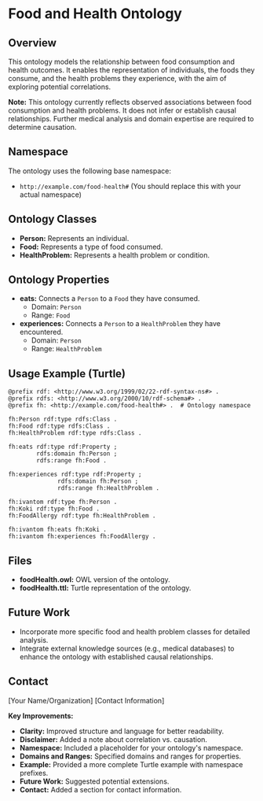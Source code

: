 
# Food and Health Ontology

## Overview

This ontology models the relationship between food consumption and health outcomes. It enables the representation of individuals, the foods they consume, and the health problems they experience, with the aim of exploring potential correlations. 

**Note:**  This ontology currently reflects observed associations between food consumption and health problems. It does not infer or establish causal relationships. Further medical analysis and domain expertise are required to determine causation.

## Namespace

The ontology uses the following base namespace: 

* `http://example.com/food-health#` (You should replace this with your actual namespace)

## Ontology Classes

* **Person:** Represents an individual.
* **Food:** Represents a type of food consumed.
* **HealthProblem:**  Represents a health problem or condition.

## Ontology Properties

* **eats:** Connects a `Person` to a `Food` they have consumed. 
   - Domain: `Person`
   - Range: `Food`
* **experiences:** Connects a `Person` to a `HealthProblem` they have encountered.
   - Domain: `Person`
   - Range: `HealthProblem`

## Usage Example (Turtle)

```turtle
@prefix rdf: <http://www.w3.org/1999/02/22-rdf-syntax-ns#> .
@prefix rdfs: <http://www.w3.org/2000/10/rdf-schema#> .
@prefix fh: <http://example.com/food-health#> .  # Ontology namespace

fh:Person rdf:type rdfs:Class .
fh:Food rdf:type rdfs:Class .
fh:HealthProblem rdf:type rdfs:Class .

fh:eats rdf:type rdf:Property ;
        rdfs:domain fh:Person ;
        rdfs:range fh:Food .

fh:experiences rdf:type rdf:Property ;
              rdfs:domain fh:Person ;
              rdfs:range fh:HealthProblem .

fh:ivantom rdf:type fh:Person . 
fh:Koki rdf:type fh:Food .
fh:FoodAllergy rdf:type fh:HealthProblem .

fh:ivantom fh:eats fh:Koki .
fh:ivantom fh:experiences fh:FoodAllergy .
```

## Files

* **foodHealth.owl:** OWL version of the ontology.
* **foodHealth.ttl:** Turtle representation of the ontology.

## Future Work

* Incorporate more specific food and health problem classes for detailed analysis.
* Integrate external knowledge sources (e.g., medical databases) to enhance the ontology with established causal relationships. 

## Contact

[Your Name/Organization]
[Contact Information] 


**Key Improvements:**

* **Clarity:** Improved structure and language for better readability.
* **Disclaimer:**  Added a note about correlation vs. causation.
* **Namespace:**  Included a placeholder for your ontology's namespace.
* **Domains and Ranges:** Specified domains and ranges for properties.
* **Example:**  Provided a more complete Turtle example with namespace prefixes.
* **Future Work:**  Suggested potential extensions.
* **Contact:** Added a section for contact information. 
